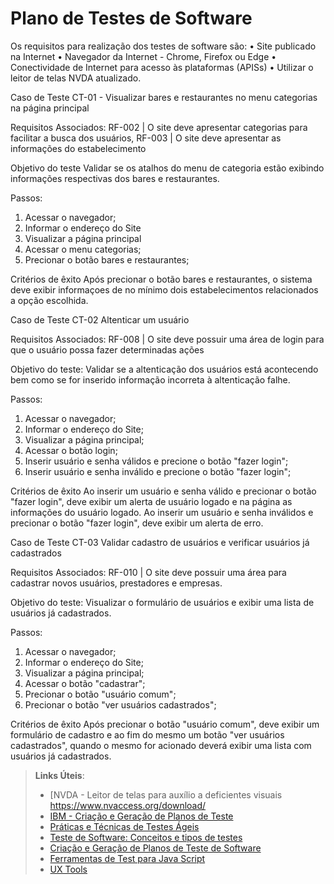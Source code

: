 # Plano de Testes de Software

Os requisitos para realização dos testes de software são:
• Site publicado na Internet
• Navegador da Internet - Chrome, Firefox ou Edge
• Conectividade de Internet para acesso às plataformas (APISs)
• Utilizar o leitor de telas NVDA atualizado.

Caso de Teste CT-01 - Visualizar bares e restaurantes no menu categorias na página principal

Requisitos Associados:
RF-002 | O site deve apresentar categorias para facilitar a busca dos usuários, RF-003 | O site deve apresentar as informações do estabelecimento

Objetivo do teste
Validar se os atalhos do menu de categoria estão exibindo informações respectivas dos bares e restaurantes.

Passos:
1) Acessar o navegador;
2) Informar o endereço do Site
3) Visualizar a página principal
4) Acessar o menu categorias;
5) Precionar o botão bares e restaurantes;

Critérios de êxito
Após precionar o botão bares e restaurantes, o sistema deve exibir informaçoes de no mínimo dois estabelecimentos relacionados a opção escolhida.

Caso de Teste CT-02 Altenticar um usuário

Requisitos Associados:
RF-008 | O site deve possuir uma área de login para que o usuário possa fazer determinadas ações

Objetivo do teste:
Validar se a altenticação dos usuários está acontecendo bem como se for inserido informação incorreta à altenticação falhe.

Passos:
1) Acessar o navegador;
2) Informar o endereço do Site;
3) Visualizar a página principal;
4) Acessar o botão login;
5) Inserir usuário e senha válidos e precione o botão "fazer login";
6) Inserir usuário e senha inválido e precione o botão "fazer login";

Critérios de êxito
Ao inserir um usuário e senha válido e precionar o botão "fazer login", deve exibir um alerta de usuário logado e na página as informações do usuário logado. Ao inserir um usuário e senha inválidos e precionar o botão "fazer login", deve exibir um alerta de erro.

Caso de Teste CT-03 Validar cadastro de usuários e verificar usuários já cadastrados

Requisitos Associados:
RF-010 | O site deve possuir uma área para cadastrar novos usuários, prestadores e empresas.

Objetivo do teste:
Visualizar o formulário de usuários e exibir uma lista de usuários já cadastrados.

Passos:
1) Acessar o navegador;
2) Informar o endereço do Site;
3) Visualizar a página principal;
4) Acessar o botão "cadastrar";
5) Precionar o botão "usuário comum";
6) Precionar o botão "ver usuários cadastrados";

Critérios de êxito
Após precionar o botão "usuário comum", deve exibir um formulário de cadastro e ao fim do mesmo um botão "ver usuários cadastrados", quando o mesmo for acionado deverá exibir uma lista com usuários já cadastrados.
 
> **Links Úteis**:
> - [NVDA - Leitor de telas para auxílio a deficientes visuais https://www.nvaccess.org/download/
> - [IBM - Criação e Geração de Planos de Teste](https://www.ibm.com/developerworks/br/local/rational/criacao_geracao_planos_testes_software/index.html)
> - [Práticas e Técnicas de Testes Ágeis](http://assiste.serpro.gov.br/serproagil/Apresenta/slides.pdf)
> -  [Teste de Software: Conceitos e tipos de testes](https://blog.onedaytesting.com.br/teste-de-software/)
> - [Criação e Geração de Planos de Teste de Software](https://www.ibm.com/developerworks/br/local/rational/criacao_geracao_planos_testes_software/index.html)
> - [Ferramentas de Test para Java Script](https://geekflare.com/javascript-unit-testing/)
> - [UX Tools](https://uxdesign.cc/ux-user-research-and-user-testing-tools-2d339d379dc7)
